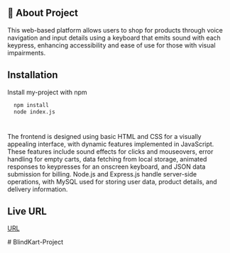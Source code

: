 
## 🚀 About Project
This web-based platform allows users to shop for products through voice navigation and input details using a keyboard that emits sound with each keypress, enhancing accessibility and ease of use for those with visual impairments.


## Installation

Install my-project with npm

```bash
  npm install
  node index.js
```
    
# 
The frontend is designed using basic HTML and CSS for a visually appealing interface, with dynamic features implemented in JavaScript. These features include sound effects for clicks and mouseovers, error handling for empty carts, data fetching from local storage, animated responses to keypresses for an onscreen keyboard, and JSON data submission for billing. Node.js and Express.js handle server-side operations, with MySQL used for storing user data, product details, and delivery information.



## Live URL

[URL ](http://blind-kart2.s3-website.ap-south-1.amazonaws.com/)

#   B l i n d K a r t - P r o j e c t 
 
 
